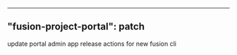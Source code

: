 
---
"fusion-project-portal": patch
--- 
update portal admin app release actions for new fusion cli
